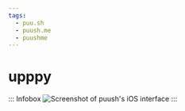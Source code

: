 ```yaml
---
tags:
  - puu.sh
  - puush.me
  - puushme
---
```


# upppy

::: Infobox
![Screenshot of puush's iOS interface](img/upppyScreenshot.png "Screenshot of puush's iOS interface, as taken from the [CNET's coverage of the app](https://www.cnet.com/culture/use-puush-to-share-images-and-screenshots-quickly/)")
:::